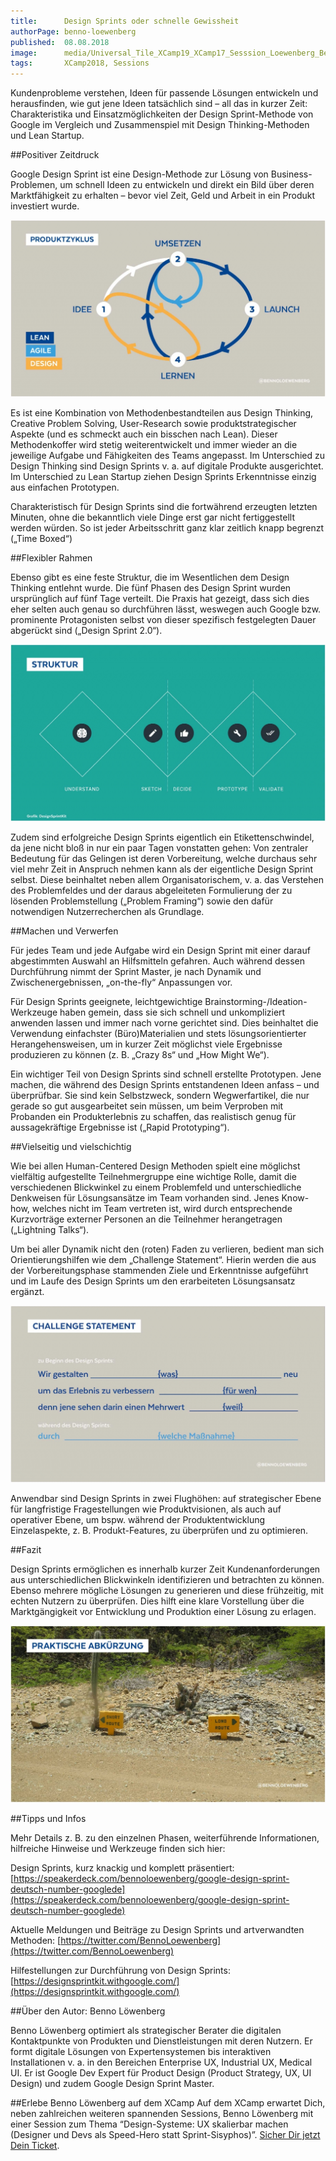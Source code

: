 ```yaml
---
title:      Design Sprints oder schnelle Gewissheit
authorPage: benno-loewenberg
published:  08.08.2018
image:      media/Universal_Tile_XCamp19_XCamp17_Sesssion_Loewenberg_Benno_Design-Sprint.png
tags:       XCamp2018, Sessions
---
```


Kundenprobleme verstehen, Ideen für passende Lösungen entwickeln und herausfinden, wie gut jene Ideen tatsächlich sind – 
all das in kurzer Zeit: Charakteristika und Einsatzmöglichkeiten der Design Sprint-Methode von Google im Vergleich und 
Zusammenspiel mit Design Thinking-Methoden und Lean Startup.

##Positiver Zeitdruck

Google Design Sprint ist eine Design-Methode zur Lösung von Business-Problemen, um schnell Ideen zu entwickeln und direkt 
ein Bild über deren Marktfähigkeit zu erhalten – bevor viel Zeit, Geld und Arbeit in ein Produkt investiert wurde.

![Designsprints](media/loewenberg_designsprints-1-1024x575.jpg)

Es ist eine Kombination von Methodenbestandteilen aus Design Thinking, Creative Problem Solving, User-Research sowie 
produktstrategischer Aspekte (und es schmeckt auch ein bisschen nach Lean). Dieser Methodenkoffer wird stetig 
weiterentwickelt und immer wieder an die jeweilige Aufgabe und Fähigkeiten des Teams angepasst. Im Unterschied 
zu Design Thinking sind Design Sprints v. a. auf digitale Produkte ausgerichtet. Im Unterschied zu Lean Startup 
ziehen Design Sprints Erkenntnisse einzig aus einfachen Prototypen.

Charakteristisch für Design Sprints sind die fortwährend erzeugten letzten Minuten, ohne die bekanntlich viele Dinge 
erst gar nicht fertiggestellt werden würden. So ist jeder Arbeitsschritt ganz klar zeitlich knapp begrenzt („Time Boxed“)

##Flexibler Rahmen

Ebenso gibt es eine feste Struktur, die im Wesentlichen dem Design Thinking entlehnt wurde. Die fünf Phasen des Design 
Sprint wurden ursprünglich auf fünf Tage verteilt. Die Praxis hat gezeigt, dass sich dies eher selten auch genau so 
durchführen lässt, weswegen auch Google bzw. prominente Protagonisten selbst von dieser spezifisch festgelegten Dauer 
abgerückt sind („Design Sprint 2.0“).

![Designsprints](media/loewenberg_designsprints-2-1024x575.jpg)

Zudem sind erfolgreiche Design Sprints eigentlich ein Etikettenschwindel, da jene nicht bloß in nur ein paar Tagen 
vonstatten gehen: Von zentraler Bedeutung für das Gelingen ist deren Vorbereitung, welche durchaus sehr viel mehr Zeit 
in Anspruch nehmen kann als der eigentliche Design Sprint selbst. Diese beinhaltet neben allem Organisatorischem, v. a. 
das Verstehen des Problemfeldes und der daraus abgeleiteten Formulierung der zu lösenden Problemstellung („Problem Framing“) 
sowie den dafür notwendigen Nutzerrecherchen als Grundlage.

##Machen und Verwerfen

Für jedes Team und jede Aufgabe wird ein Design Sprint mit einer darauf abgestimmten Auswahl an Hilfsmitteln gefahren. 
Auch während dessen Durchführung nimmt der Sprint Master, je nach Dynamik und Zwischenergebnissen, „on-the-fly“ Anpassungen 
vor.

Für Design Sprints geeignete, leichtgewichtige Brainstorming-/Ideation-Werkzeuge haben gemein, dass sie sich schnell und 
unkompliziert anwenden lassen und immer nach vorne gerichtet sind. Dies beinhaltet die Verwendung einfachster (Büro)Materialien und stets lösungsorientierter Herangehensweisen, um in kurzer Zeit möglichst viele Ergebnisse produzieren zu können (z. B. „Crazy 8s“ und „How Might We“).

Ein wichtiger Teil von Design Sprints sind schnell erstellte Prototypen. Jene machen, die während des Design Sprints 
entstandenen Ideen anfass – und überprüfbar. Sie sind kein Selbstzweck, sondern Wegwerfartikel, die nur gerade so gut 
ausgearbeitet sein müssen, um beim Verproben mit Probanden ein Produkterlebnis zu schaffen, das realistisch genug für 
aussagekräftige Ergebnisse ist („Rapid Prototyping“).

##Vielseitig und vielschichtig

Wie bei allen Human-Centered Design Methoden spielt eine möglichst vielfältig aufgestellte Teilnehmergruppe eine wichtige 
Rolle, damit die verschiedenen Blickwinkel zu einem Problemfeld und unterschiedliche Denkweisen für Lösungsansätze im 
Team vorhanden sind. Jenes Know-how, welches nicht im Team vertreten ist, wird durch entsprechende Kurzvorträge externer 
Personen an die Teilnehmer herangetragen („Lightning Talks“).

Um bei aller Dynamik nicht den (roten) Faden zu verlieren, bedient man sich Orientierungshilfen wie dem „Challenge Statement“. 
Hierin werden die aus der Vorbereitungsphase stammenden Ziele und Erkenntnisse aufgeführt und im Laufe des Design Sprints um 
den erarbeiteten Lösungsansatz ergänzt.

![Designsprints](media/loewenberg_designsprints-3-1024x575.jpg)

Anwendbar sind Design Sprints in zwei Flughöhen: auf strategischer Ebene für langfristige Fragestellungen wie Produktvisionen, 
als auch auf operativer Ebene, um bspw. während der Produktentwicklung Einzelaspekte, z. B. Produkt-Features, zu überprüfen 
und zu optimieren.

##Fazit

Design Sprints ermöglichen es innerhalb kurzer Zeit Kundenanforderungen aus unterschiedlichen Blickwinkeln identifizieren 
und betrachten zu können. Ebenso mehrere mögliche Lösungen zu generieren und diese frühzeitig, mit echten Nutzern zu 
überprüfen. Dies hilft eine klare Vorstellung über die Marktgängigkeit vor Entwicklung und Produktion einer Lösung zu erlagen.

![Designsprints](media/loewenberg_designsprints-4-1024x575.jpg)

##Tipps und Infos

Mehr Details z. B. zu den einzelnen Phasen, weiterführende Informationen, hilfreiche Hinweise und Werkzeuge finden sich hier:

Design Sprints, kurz knackig und komplett präsentiert: 
[https://speakerdeck.com/bennoloewenberg/google-design-sprint-deutsch-number-googlede](https://speakerdeck.com/bennoloewenberg/google-design-sprint-deutsch-number-googlede)

Aktuelle Meldungen und Beiträge zu Design Sprints und artverwandten Methoden: [https://twitter.com/BennoLoewenberg](https://twitter.com/BennoLoewenberg)

Hilfestellungen zur Durchführung von Design Sprints:
[https://designsprintkit.withgoogle.com/](https://designsprintkit.withgoogle.com/)

##Über den Autor: Benno Löwenberg

Benno Löwenberg optimiert als strategischer Berater die digitalen Kontaktpunkte von Produkten und Dienstleistungen mit 
deren Nutzern. Er formt digitale Lösungen von Expertensystemen bis interaktiven Installationen v. a. in den Bereichen 
Enterprise UX, Industrial UX, Medical UI. Er ist Google Dev Expert für Product Design (Product Strategy, UX, UI Design) 
und zudem Google Design Sprint Master.

##Erlebe Benno Löwenberg auf dem XCamp 
Auf dem XCamp erwartet Dich, neben zahlreichen weiteren spannenden Sessions, Benno Löwenberg mit einer Session zum 
Thema “Design-Systeme: UX skalierbar machen (Designer und Devs als Speed-Hero statt Sprint-Sisyphos)”. [Sicher Dir 
jetzt Dein Ticket](https://xcamp.co/netvis/tickets?type=private).

